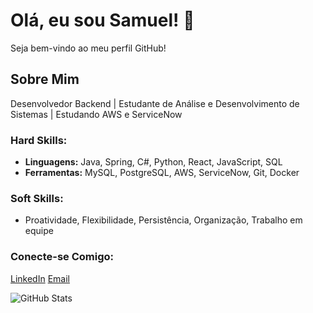 # Olá, eu sou Samuel! 👋

Seja bem-vindo ao meu perfil GitHub!

## Sobre Mim
Desenvolvedor Backend | Estudante de Análise e Desenvolvimento de Sistemas | Estudando AWS e ServiceNow

### Hard Skills:
- **Linguagens:** Java, Spring, C#, Python, React, JavaScript, SQL
- **Ferramentas:** MySQL, PostgreSQL, AWS, ServiceNow, Git, Docker

### Soft Skills:
- Proatividade, Flexibilidade, Persistência, Organização, Trabalho em equipe

### Conecte-se Comigo:
[LinkedIn](https://www.linkedin.com/in/seu-linkedin)
[Email](mailto:email@exemplo.com)

![GitHub Stats](https://github-readme-stats.vercel.app/api?username=samuel&show_icons=true&count_private=true)
